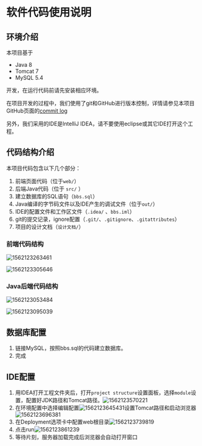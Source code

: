 # 软件代码使用说明

## 环境介绍

本项目基于

- Java 8 
- Tomcat 7
- MySQL 5.4 

 开发，在运行代码前请先安装相应环境。

在项目开发的过程中，我们使用了git和GitHub进行版本控制，详情请参见本项目GitHub页面的[commit log](https://github.com/Anthony-Hoo/BBS-simple/commits/master)

另外，我们采用的IDE是IntelliJ IDEA，请不要使用eclipse或其它IDE打开这个工程。

## 代码结构介绍

本项目代码包含以下几个部分：

1. 前端页面代码（位于`web/`）
2. 后端Java代码（位于 `src/` ）
3. 建立数据库的SQL语句（`bbs.sql`）
4. Java编译的字节码文件以及IDE产生的调试文件（位于`out/`）
5. IDE的配置文件和工作区文件（`.idea/` 、`bbs.iml`）
6. git的提交记录，ignore配置（`.git/`、`.gitignore`、`.gitattributes`）
7. 项目的设计文档（`设计文档/`）

### 前端代码结构

![1562123263461](README.assets/1562123263461.png)

![1562123305646](README.assets/1562123305646.png)

### Java后端代码结构

![1562123053484](README.assets/1562123053484.png)

![1562123095039](README.assets/1562123095039.png)

## 数据库配置

1. 链接MySQL，按照bbs.sql的代码建立数据库。
2. 完成

## IDE配置

1. 用IDEA打开工程文件夹后，打开`project structure`设置面板，选择`module`设置，配置好JDK路径和Tomcat路径。![1562123570221](README.assets/1562123570221.png)
2. 在环境配置中选择编辑配置![1562123645431](README.assets/1562123645431.png)设置Tomcat路径和启动浏览器![1562123696381](README.assets/1562123696381.png)
3. 在Deployment选项卡中配置web根目录![1562123739819](README.assets/1562123739819.png)
4. 点击run![1562123861239](README.assets/1562123861239.png)
5. 等待片刻，服务器加载完成后浏览器会自动打开窗口